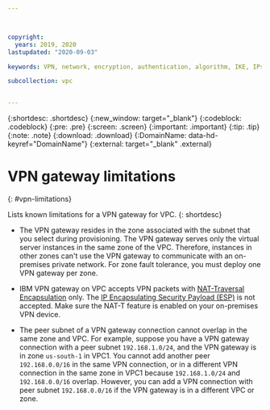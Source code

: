 ```yaml
---



copyright:
  years: 2019, 2020
lastupdated: "2020-09-03"

keywords: VPN, network, encryption, authentication, algorithm, IKE, IPsec, policies, gateway, limitations

subcollection: vpc


---
```


{:shortdesc: .shortdesc}
{:new_window: target="_blank"}
{:codeblock: .codeblock}
{:pre: .pre}
{:screen: .screen}
{:important: .important}
{:tip: .tip}
{:note: .note}
{:download: .download}
{:DomainName: data-hd-keyref="DomainName"}
{:external: target="_blank" .external}

# VPN gateway limitations
{: #vpn-limitations}

Lists known limitations for a VPN gateway for VPC.
{: shortdesc}

* The VPN gateway resides in the zone associated with the subnet that you select during provisioning. The VPN gateway serves only the virtual server instances in the same zone of the VPC. Therefore, instances in other zones can't use the VPN gateway to communicate with an on-premises private network. For zone fault tolerance, you must deploy one VPN gateway per zone.

* IBM VPN gateway on VPC accepts VPN packets with [NAT-Traversal Encapsulation](https://tools.ietf.org/html/rfc3947) only. The [IP Encapsulating Security Payload (ESP)](https://tools.ietf.org/html/rfc4303) is not accepted. Make sure the NAT-T feature is enabled on your on-premises VPN device.

* The peer subnet of a VPN gateway connection cannot overlap in the same zone and VPC. For example, suppose you have a VPN gateway connection with a peer subnet `192.168.1.0/24`, and the VPN gateway is in zone `us-south-1` in VPC1. You cannot add another peer `192.168.0.0/16` in the same VPN connection, or in a different VPN connection in the same zone in VPC1 because `192.168.1.0/24` and `192.168.0.0/16` overlap. However, you can add a VPN connection with peer subnet `192.168.0.0/16` if the VPN gateway is in a different VPC or zone.
